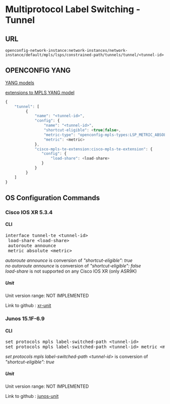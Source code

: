 # Multiprotocol Label Switching - Tunnel

## URL

```
openconfig-network-instance:network-instances/network-instance/default/mpls/lsps/constrained-path/tunnels/tunnel/<tunnel-id>
```

## OPENCONFIG YANG

[YANG models](https://github.com/FRINXio/openconfig/tree/master/mpls/src/main/yang)

[extensions to MPLS YANG model](https://github.com/FRINXio/openconfig/tree/master/network-instance/src/main/yang)

```javascript
{
    "tunnel": [
         {
             "name": "<tunnel-id>",
             "config": {
                 "name": "<tunnel-id>",
                 "shortcut-eligible": <true|false>,
                 "metric-type": "openconfig-mpls-types:LSP_METRIC_ABSOLUTE",
                 "metric": <metric>
             },
             "cisco-mpls-te-extension:cisco-mpls-te-extension": {
                "config": {
                    "load-share": <load-share>
                }
             }
         }
    ]
}
```

## OS Configuration Commands

### Cisco IOS XR 5.3.4

#### CLI

<pre>
interface tunnel-te &lt;tunnel-id&gt;
 load-share &lt;load-share&gt;
 autoroute announce
 metric absolute &lt;metric&gt;
</pre>

*autoroute announce* is conversion of *"shortcut-eligible": true*  
*no autoroute announce* is conversion of *"shortcut-eligible": false*  
*load-share* is not supported on any Cisco IOS XR (only ASR9K)

##### Unit

Unit version range: NOT IMPLEMENTED

Link to github : [xr-unit]()

### Junos 15.1F-6.9

#### CLI

<pre>
set protocols mpls label-switched-path &lt;tunnel-id&gt;
set protocols mpls label-switched-path &lt;tunnel-id&gt; metric &lt;metric&gt;
</pre>

*set protocols mpls label-switched-path &lt;tunnel-id&gt;* is conversion of *"shortcut-eligible": true*  

##### Unit

Unit version range: NOT IMPLEMENTED

Link to github : [junos-unit]()

